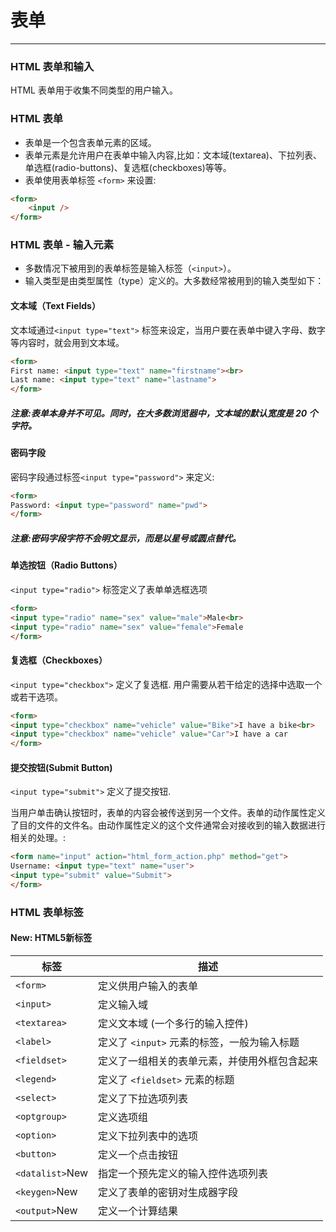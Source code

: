 # 表单
---

### HTML 表单和输入
HTML 表单用于收集不同类型的用户输入。

### HTML 表单

- 表单是一个包含表单元素的区域。
- 表单元素是允许用户在表单中输入内容,比如：文本域(textarea)、下拉列表、单选框(radio-buttons)、复选框(checkboxes)等等。
- 表单使用表单标签 `<form>` 来设置:

```html
<form>
	<input />
</form>
```

### HTML 表单 - 输入元素

- 多数情况下被用到的表单标签是输入标签（`<input>`）。
- 输入类型是由类型属性（type）定义的。大多数经常被用到的输入类型如下：

#### 文本域（Text Fields）

文本域通过`<input type="text">` 标签来设定，当用户要在表单中键入字母、数字等内容时，就会用到文本域。
```html
<form>
First name: <input type="text" name="firstname"><br>
Last name: <input type="text" name="lastname">
</form>
```
##### 注意:表单本身并不可见。同时，在大多数浏览器中，文本域的默认宽度是 20 个字符。

#### 密码字段

密码字段通过标签`<input type="password">` 来定义:
```html
<form>
Password: <input type="password" name="pwd">
</form>
```
##### 注意:密码字段字符不会明文显示，而是以星号或圆点替代。

#### 单选按钮（Radio Buttons）

`<input type="radio">` 标签定义了表单单选框选项
```html
<form>
<input type="radio" name="sex" value="male">Male<br>
<input type="radio" name="sex" value="female">Female
</form>
```

#### 复选框（Checkboxes）

`<input type="checkbox">` 定义了复选框. 用户需要从若干给定的选择中选取一个或若干选项。
```html
<form>
<input type="checkbox" name="vehicle" value="Bike">I have a bike<br>
<input type="checkbox" name="vehicle" value="Car">I have a car
</form>
```

#### 提交按钮(Submit Button)

`<input type="submit">` 定义了提交按钮.

当用户单击确认按钮时，表单的内容会被传送到另一个文件。表单的动作属性定义了目的文件的文件名。由动作属性定义的这个文件通常会对接收到的输入数据进行相关的处理。:
```html
<form name="input" action="html_form_action.php" method="get">
Username: <input type="text" name="user">
<input type="submit" value="Submit">
</form>
```

### HTML 表单标签

####  New: HTML5新标签
|标签						|描述																					|
|----						|----																					|
|`<form>`				|定义供用户输入的表单													|
|`<input>`			|定义输入域																		|
|`<textarea>`		|定义文本域 (一个多行的输入控件)								|
|`<label>`			|定义了 `<input>` 元素的标签，一般为输入标题		|
|`<fieldset>`		|定义了一组相关的表单元素，并使用外框包含起来		|
|`<legend>`			|定义了 `<fieldset>` 元素的标题								|
|`<select>`			|定义了下拉选项列表														|
|`<optgroup>`		|定义选项组																		|
|`<option>`			|定义下拉列表中的选项													|
|`<button>`			|定义一个点击按钮															|
|`<datalist>`New|指定一个预先定义的输入控件选项列表							|
|`<keygen>`New	|定义了表单的密钥对生成器字段										|
|`<output>`New	|定义一个计算结果															|